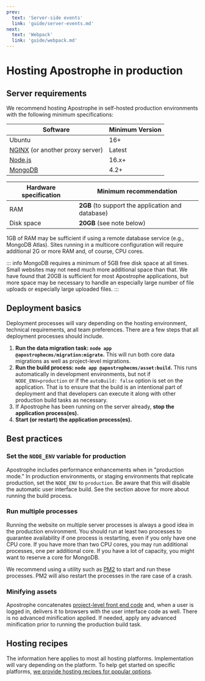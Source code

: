 ```yaml
---
prev:
  text: 'Server-side events'
  link: 'guide/server-events.md'
next:
  text: 'Webpack'
  link: 'guide/webpack.md'
---
```

# Hosting Apostrophe in production

## Server requirements

We recommend hosting Apostrophe in self-hosted production environments with the following minimum specifications:

| Software | Minimum Version |
| ------------- | ------------- |
| Ubuntu | 16+ |
| [NGINX](https://www.nginx.com/) (or another proxy server) | Latest |
| [Node.js](https://nodejs.org/en/) | 16.x+ |
| [MongoDB](https://docs.mongodb.com/manual/administration/install-community/)  | 4.2+ |


| Hardware specification | Minimum recommendation |
| ------------- | ------------- |
| RAM | **2GB** (to support the application and database) |
| Disk space | **20GB** (see note below) |

1GB of RAM may be sufficient if using a remote database service (e.g., MongoDB Atlas). Sites running in a multicore configuration will require additional 2G or more RAM and, of course, CPU cores.

::: info
MongoDB requires a minimum of 5GB free disk space at all times. Small websites may not need much more additional space than that. We have found that 20GB is sufficient for most Apostrophe applications, but more space may be necessary to handle an especially large number of file uploads or especially large uploaded files.
:::

## Deployment basics

Deployment processes will vary depending on the hosting environment, technical requirements, and team preferences. There are a few steps that all deployment processes should include.

1. **Run the data migration task: `node app @apostrophecms/migration:migrate`.** This will run both core data migrations as well as project-level migrations.
2. **Run the build process: `node app @apostrophecms/asset:build`.** This runs automatically in development environments, but not if `NODE_ENV=production` or if the `autoBuild: false` option is set on the application. That is to ensure that the build is an intentional part of deployment and that developers can execute it along with other production build tasks as necessary.
3. If Apostrophe has been running on the server already, **stop the application process(es).**
4. **Start (or restart) the application process(es).**

## Best practices

### Set the `NODE_ENV` variable for production

Apostrophe includes performance enhancements when in "production mode." In production environments, or staging environments that replicate production, set the `NODE_ENV` to `production`. Be aware that this will disable the automatic user interface build. See the section above for more about running the build process.

### Run multiple processes

Running the website on multiple server processes is always a good idea in the production environment. You should run at least two processes to guarantee availability if one process is restarting, even if you only have one CPU core. If you have more than two CPU cores, you may run additional processes, one per additional core. If you have a lot of capacity, you might want to reserve a core for MongoDB.

We recommend using a utility such as [PM2](https://pm2.keymetrics.io/) to start and run these processes. PM2 will also restart the processes in the rare case of a crash.

### Minifying assets

Apostrophe concatenates [project-level front end code](/guide/front-end-assets.md#placing-client-side-code) and, when a user is logged in, delivers it to browsers with the user interface code as well. There is no advanced minification applied. If needed, apply any advanced minification prior to running the production build task.

## Hosting recipes

The information here applies to most all hosting platforms. Implementation will vary depending on the platform. To help get started on specific platforms, [we provide hosting recipes for popular options](/cookbook/index.md#hosting).

